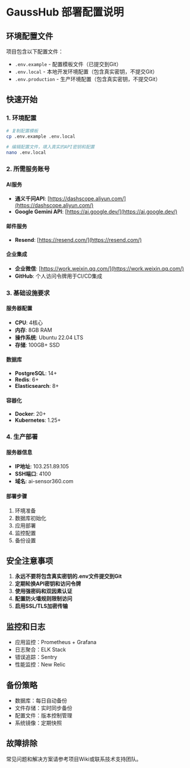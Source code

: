 # GaussHub 部署配置说明

## 环境配置文件

项目包含以下配置文件：

- `.env.example` - 配置模板文件（已提交到Git）
- `.env.local` - 本地开发环境配置（包含真实密钥，不提交Git）
- `.env.production` - 生产环境配置（包含真实密钥，不提交Git）

## 快速开始

### 1. 环境配置

```bash
# 复制配置模板
cp .env.example .env.local

# 编辑配置文件，填入真实的API密钥和配置
nano .env.local
```

### 2. 所需服务账号

#### AI服务
- **通义千问API**: [https://dashscope.aliyun.com/](https://dashscope.aliyun.com/)
- **Google Gemini API**: [https://ai.google.dev/](https://ai.google.dev/)

#### 邮件服务
- **Resend**: [https://resend.com/](https://resend.com/)

#### 企业集成
- **企业微信**: [https://work.weixin.qq.com/](https://work.weixin.qq.com/)
- **GitHub**: 个人访问令牌用于CI/CD集成

### 3. 基础设施要求

#### 服务器配置
- **CPU**: 4核心
- **内存**: 8GB RAM  
- **操作系统**: Ubuntu 22.04 LTS
- **存储**: 100GB+ SSD

#### 数据库
- **PostgreSQL**: 14+
- **Redis**: 6+
- **Elasticsearch**: 8+

#### 容器化
- **Docker**: 20+
- **Kubernetes**: 1.25+

### 4. 生产部署

#### 服务器信息
- **IP地址**: 103.251.89.105
- **SSH端口**: 4100
- **域名**: ai-sensor360.com

#### 部署步骤
1. 环境准备
2. 数据库初始化
3. 应用部署
4. 监控配置
5. 备份设置

## 安全注意事项

1. **永远不要将包含真实密钥的.env文件提交到Git**
2. **定期轮换API密钥和访问令牌**
3. **使用强密码和双因素认证**
4. **配置防火墙规则限制访问**
5. **启用SSL/TLS加密传输**

## 监控和日志

- 应用监控：Prometheus + Grafana
- 日志聚合：ELK Stack
- 错误追踪：Sentry
- 性能监控：New Relic

## 备份策略

- 数据库：每日自动备份
- 文件存储：实时同步备份
- 配置文件：版本控制管理
- 系统镜像：定期快照

## 故障排除

常见问题和解决方案请参考项目Wiki或联系技术支持团队。